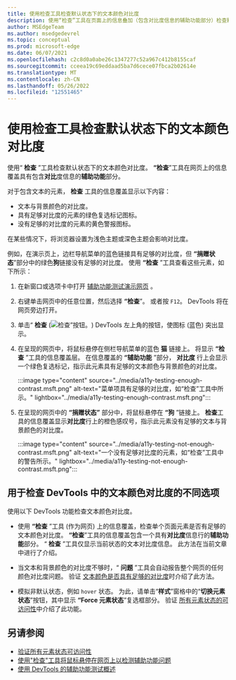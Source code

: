 ```yaml
---
title: 使用检查工具检查默认状态下的文本颜色对比度
description: 使用“检查”工具在页面上的信息叠加（包含对比度信息的辅助功能部分）检查默认状态下的文本颜色对比度。
author: MSEdgeTeam
ms.author: msedgedevrel
ms.topic: conceptual
ms.prod: microsoft-edge
ms.date: 06/07/2021
ms.openlocfilehash: c2c8d0a0abe26c1347277c52a967c412b8155caf
ms.sourcegitcommit: cceea19c69eddaad5ba7d6cece07fbca2b02614e
ms.translationtype: MT
ms.contentlocale: zh-CN
ms.lasthandoff: 05/26/2022
ms.locfileid: "12551465"
---
```

# <a name="check-text-color-contrast-in-the-default-state-using-the-inspect-tool"></a>使用检查工具检查默认状态下的文本颜色对比度

<!-- Inspect tool: information overlay: Accessibility section: Contrast row -->

使用“ **检查** ”工具检查默认状态下的文本颜色对比度。  **“检查**”工具在网页上的信息覆盖具有包含**对比**度信息的**辅助功能**部分。

<!-- Inspect tool -->
对于包含文本的元素， **检查** 工具的信息覆盖显示以下内容：
*  文本与背景颜色的对比度。
*  具有足够对比度的元素的绿色复选标记图标。
*  没有足够的对比度的元素的黄色警报图标。

在某些情况下，将浏览器设置为浅色主题或深色主题会影响对比度。

例如，在演示页上，边栏导航菜单的蓝色链接具有足够的对比度，但 **“捐赠状态**”部分中的绿色**狗**链接没有足够的对比度。  使用 **“检查** ”工具查看这些元素，如下所示：

1. 在新窗口或选项卡中打开 [辅助功能测试演示网页](https://microsoftedge.github.io/Demos/devtools-a11y-testing/) 。

1. 右键单击网页中的任意位置，然后选择 **“检查**”。  或者按 `F12`。  DevTools 将在网页旁边打开。

1. 单击“ **检查** (![检查”按钮。](../media/inspect-tool-icon-light-theme.png)) DevTools 左上角的按钮，使图标 (蓝色) 突出显示。

1. 在呈现的网页中，将鼠标悬停在侧栏导航菜单的蓝色 **猫** 链接上。  将显示 **“检查** ”工具的信息覆盖层。  在信息覆盖的 **“辅助功能** ”部分， **对比度** 行上会显示一个绿色复选标记，指示此元素具有足够的文本颜色与背景颜色的对比度。

   :::image type="content" source="../media/a11y-testing-enough-contrast.msft.png" alt-text="菜单项具有足够的对比度，如“检查”工具中所示。" lightbox="../media/a11y-testing-enough-contrast.msft.png":::

1. 在呈现的网页中的 **“捐赠状态”** 部分中，将鼠标悬停在 **“狗** ”链接上。  **检查**工具的信息覆盖显示**对比度**行上的橙色感叹号，指示此元素没有足够的文本与背景颜色的对比度。

   :::image type="content" source="../media/a11y-testing-not-enough-contrast.msft.png" alt-text="一个没有足够对比度的元素，如“检查”工具中的警告所示。" lightbox="../media/a11y-testing-not-enough-contrast.msft.png":::


<!-- ====================================================================== -->
## <a name="different-options-to-inspect-text-color-contrast-in-devtools"></a>用于检查 DevTools 中的文本颜色对比度的不同选项

使用以下 DevTools 功能检查文本颜色对比度。

*  使用 **“检查** ”工具 (作为网页) 上的信息覆盖，检查单个页面元素是否有足够的文本颜色对比度。  **“检查**”工具的信息覆盖包含一个具有**对比度**信息行的**辅助功能**部分。  “ **检查** ”工具仅显示当前状态的文本对比度信息。  此方法在当前文章中进行了介绍。

*  当文本和背景颜色的对比度不够时，“ **问题** ”工具会自动报告整个网页的任何颜色对比度问题。  验证 [文本颜色是否具有足够的对比度](test-issues-tool.md#verify-that-text-colors-have-enough-contrast)时介绍了此方法。

*  模拟非默认状态，例如 `hover` 状态。  为此，请单击“**样式**”窗格中的“**切换元素状态**”按钮，其中显示 **“Force 元素状态**”复选框部分。  验证 [所有元素状态的可访问性](test-inspect-states.md)中介绍了此功能。


<!-- ====================================================================== -->
## <a name="see-also"></a>另请参阅

*  [验证所有元素状态可访问性](test-inspect-states.md)
*  [使用"检查"工具将鼠标悬停在网页上以检测辅助功能问题](test-inspect-tool.md)
*  [使用 DevTools 的辅助功能测试概述](accessibility-testing-in-devtools.md)
